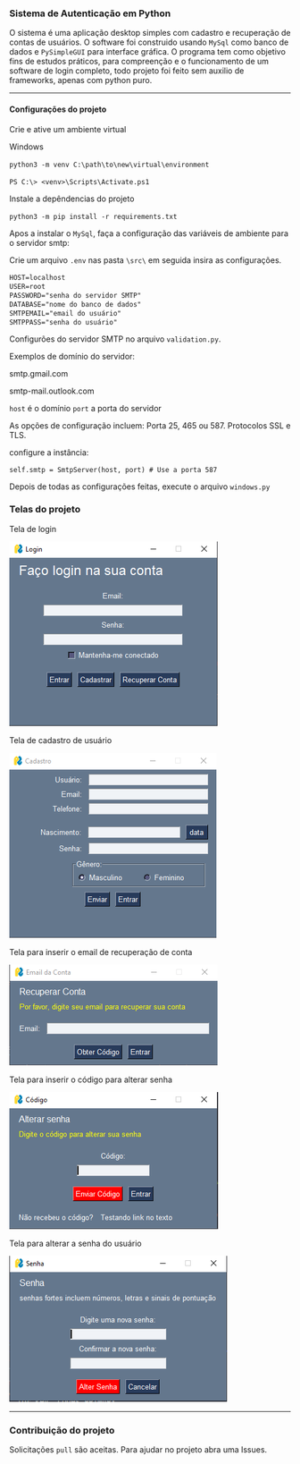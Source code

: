 ### Sistema de Autenticação  em Python

O sistema é uma aplicação desktop simples com cadastro e recuperação  de contas de usuários. O software foi construido usando `MySql` como banco de dados e `PySimpleGUI` para interface gráfica. O programa tem como objetivo fins de estudos práticos, para compreenção e o funcionamento de um software de login completo, todo projeto foi feito sem auxilio de frameworks, apenas com python puro. 

___
#### Configurações do projeto

Crie e ative um ambiente virtual 


Windows 

`python3 -m venv C:\path\to\new\virtual\environment`


`PS C:\> <venv>\Scripts\Activate.ps1`

Instale a depêndencias do projeto

`python3 -m pip install -r requirements.txt`

Apos a instalar o `MySql`, faça a configuração das variáveis de ambiente para o servidor smtp:

Crie um arquivo `.env` nas pasta `\src\` em seguida insira as configurações. 

```
HOST=localhost
USER=root
PASSWORD="senha do servidor SMTP"
DATABASE="nome do banco de dados"
SMTPEMAIL="email do usuário"
SMTPPASS="senha do usuário"
```
Configurões do servidor SMTP no arquivo `validation.py`. 

Exemplos de domínio do servidor: 

smtp.gmail.com

smtp-mail.outlook.com

`host` é o domínio
`port` a porta do servidor

As opções de configuração incluem:
Porta 25, 465 ou 587. Protocolos SSL e TLS.

configure a instância:
```
self.smtp = SmtpServer(host, port) # Use a porta 587
```

Depois de todas as configurações feitas, execute o arquivo `windows.py`

### Telas do projeto

Tela de login

<img title="login" alt="tela de login" src="img/2025-04-04_21-42.png">

Tela de cadastro de usuário

<img title="register" alt="tela de cadastro" src="img/2025-04-04_21-42_1.png">

Tela para inserir o email de recuperação de conta

<img title="password_email_recovery_layout" alt="tela de email para recuperação de conta" src="img/2025-04-04_21-43.png">

Tela para inserir o código para alterar senha

<img title="recovery_code_layout" alt="tela do código de recuperação de conta" src="img/2025-04-04_21-43_1.png">

Tela para alterar a senha do usuário

<img title="change_password_layout" alt="tela para alterar a senha" src="img/2025-04-04_21-44.png">


____

### Contribuição do projeto

Solicitações `pull` são aceitas. Para ajudar no projeto abra uma Issues. 









